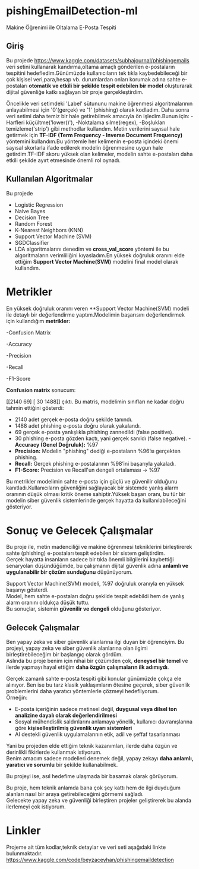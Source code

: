 # pishingEmailDetection-ml
Makine Öğrenimi ile Oltalama E-Posta Tespiti

## Giriş
Bu projede https://www.kaggle.com/datasets/subhajournal/phishingemails veri setini kullanarak kandırma,oltama amaçlı gönderilen e-postaların tespitini hedefledim.Günümüzde kullanıcıların tek tıkla kaybedebileceği bir çok kişisel veri,para,hesap vb. durumlardan onları korumak adına sahte e-postaları **otomatik ve etkili bir şekilde tespit edebilen bir model** oluşturarak dijital güvenliğe katkı sağlayan bir proje gerçekleştirdim.

Öncelikle veri setimdeki 'Label' sütununu makine öğrenmesi algoritmalarının anlayabilmesi için '0'(gerçek) ve '1' (phishing) olarak kodladım.
Daha sonra veri setimi daha temiz bir hale getirebilmek amacıyla ön işledim.Bunun için:
-Harfleri küçültme('lower()'),
-Noktalama silme(regex),
-Boşlukları temizleme('strip') gibi methodlar kullandım.
 Metin verilerini sayısal hale getirmek için **TF-IDF (Term Frequency - Inverse Document Frequency)** yöntemini kullandım.Bu yöntemle her kelimenin e-posta içindeki önemi sayısal skorlarla ifade edilerek modelin öğrenmesine uygun hale getirdim.TF-IDF skoru yüksek olan kelimeler, modelin sahte e-postaları daha etkili şekilde ayırt etmesinde önemli rol oynadı.
## Kullanılan Algoritmalar
Bu projede 
  - Logistic Regression  
  - Naive Bayes  
  - Decision Tree  
  - Random Forest  
  - K-Nearest Neighbors (KNN)  
  - Support Vector Machine (SVM)  
  - SGDClassifier  
  - LDA algoritmalarını denedim ve **cross_val_score** yöntemi ile bu algoritmaların verimliliğini kıyasladım.En yüksek doğruluk oranını elde ettiğim **Support Vector Machine(SVM)** modelini final model olarak kullandım.

# Metrikler
En yüksek doğruluk oranını veren **Support Vector Machine(SVM) modeli ile detaylı bir değerlendirme yaptım.Modelimin başarısını değerlendirmek için kullandığım **metrikler:**

-Confusion Matrix

-Accuracy

-Precision

-Recall

-F1-Score

**Confusion matrix** sonucum:

[[2140 69]
[ 30 1488]]
çıktı.
Bu matris, modelimin sınıfları ne kadar doğru tahmin ettiğini gösterdi:
- 2140 adet gerçek e-posta doğru şekilde tanındı.
- 1488 adet phishing e-posta doğru olarak yakalandı.
- 69 gerçek e-posta yanlışlıkla phishing zannedildi (false positive).
- 30 phishing e-posta gözden kaçtı, yani gerçek sanıldı (false negative).
-**Accuracy (Genel Doğruluk):** %97  
- **Precision:** Modelin "phishing" dediği e-postaların %96’sı gerçekten phishing.  
- **Recall:** Gerçek phishing e-postalarının %98’ini başarıyla yakaladı.  
- **F1-Score:** Precision ve Recall'un dengeli ortalaması → %97

Bu metrikler modelimin sahte e-posta için güçlü ve güvenilir olduğunu kanıtladı.Kullanıcıların güvenliğini sağlayacak bir sistemde yanlış alarm oranının düşük olması kritik öneme sahiptir.Yüksek başarı oranı, bu tür bir modelin siber güvenlik sistemlerinde gerçek hayatta da kullanılabileceğini gösteriyor.
# Sonuç ve Gelecek Çalışmalar

Bu proje ile, metin madenciliği ve makine öğrenmesi tekniklerini birleştirerek sahte (phishing) e-postaları tespit edebilen bir sistem geliştirdim.  
Gerçek hayatta insanların sadece bir tıkla önemli bilgilerini kaybettiği senaryoları düşündüğümde, bu çalışmanın dijital güvenlik adına **anlamlı ve uygulanabilir bir çözüm sunduğunu** düşünüyorum.

Support Vector Machine(SVM) modeli, %97 doğruluk oranıyla en yüksek başarıyı gösterdi.  
Model, hem sahte e-postaları doğru şekilde tespit edebildi hem de yanlış alarm oranını oldukça düşük tuttu.  
Bu sonuçlar, sistemin **güvenilir ve dengeli** olduğunu gösteriyor.

## Gelecek Çalışmalar
Ben yapay zeka ve siber güvenlik alanlarına ilgi duyan bir öğrenciyim.
Bu projeyi, yapay zeka ve siber güvenlik alanlarına olan ilgimi birleştirebileceğim bir başlangıç olarak gördüm.  
Aslında bu proje benim için nihai bir çözümden çok, **deneysel bir temel** ve ilerde yapmayı hayal ettiğim **daha özgün çalışmaların ilk adımıydı**.

Gerçek zamanlı sahte e-posta tespiti gibi konular günümüzde çokça ele alınıyor. Ben ise bu tarz klasik yaklaşımların ötesine geçerek, siber güvenlik problemlerini daha yaratıcı yöntemlerle çözmeyi hedefliyorum.  
Örneğin:
- E-posta içeriğinin sadece metinsel değil, **duygusal veya dilsel ton analizine dayalı olarak değerlendirilmesi**  
- Sosyal mühendislik saldırılarını anlamaya yönelik, kullanıcı davranışlarına göre **kişiselleştirilmiş güvenlik uyarı sistemleri**  
- AI destekli güvenlik uygulamalarının etik, adil ve şeffaf tasarlanması

Yani bu projeden elde ettiğim teknik kazanımları, ilerde daha özgün ve derinlikli fikirlerde kullanmak istiyorum.  
Benim amacım sadece modelleri denemek değil, yapay zekayı **daha anlamlı, yaratıcı ve sorumlu** bir şekilde kullanabilmek.

Bu projeyi ise, asıl hedefime ulaşmada bir basamak olarak görüyorum.

Bu proje, hem teknik anlamda bana çok şey kattı hem de ilgi duyduğum alanları nasıl bir araya getirebileceğimi görmemi sağladı.  
Gelecekte yapay zeka ve güvenliği birleştiren projeler geliştirerek bu alanda ilerlemeyi çok istiyorum.

# Linkler
Projeme ait tüm kodlar,teknik detaylar ve veri seti aşağıdaki linkte bulunmaktadır.
https://www.kaggle.com/code/beyzaceyhan/phishingemaildetection


